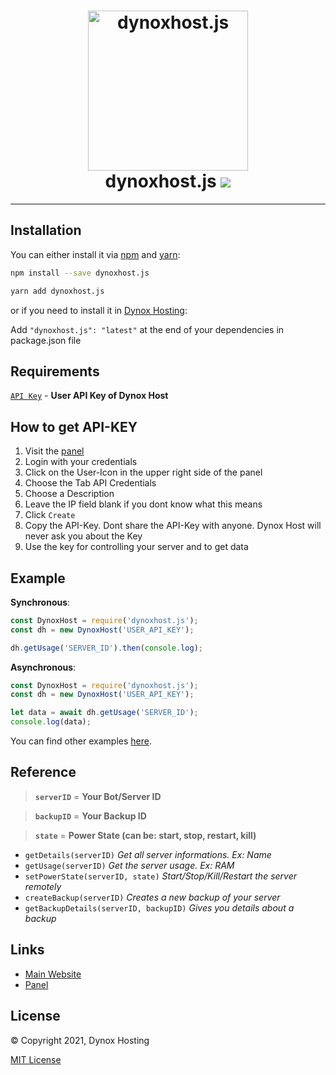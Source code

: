 <h1 align="center"> 
    <a href="https://files.blob-project.com"><img src="https://cdn.discordapp.com/attachments/811925478348029982/812451407562276874/image0.png" width="256px" alt="dynoxhost.js"></a><br>
    dynoxhost.js
    <img src="https://img.shields.io/npm/dw/dynoxhost.js?style=flat-square">
</h1>

---

## Installation
You can either install it via [npm](https://npmjs.com) and [yarn](https://yarnpkg.com/):
```bash
npm install --save dynoxhost.js
```
```bash
yarn add dynoxhost.js
```
or if you need to install it in [Dynox Hosting](https://dynoxhost.ml):

Add `"dynoxhost.js": "latest"` at the end of your dependencies in package.json file

## Requirements
[`API Key`](https://panel.dynoxhost.tk) - **User API Key of Dynox Host**


## How to get API-KEY
1. Visit the [panel](https://panel.dynoxhost.tk)
2. Login with your credentials
3. Click on the User-Icon in the upper right side of the panel
4. Choose the Tab API Credentials
5. Choose a Description
6. Leave the IP field blank if you dont know what this means
7. Click `Create`
8. Copy the API-Key. Dont share the API-Key with anyone. Dynox Host will never ask you about the Key
9. Use the key for controlling your server and to get data


## Example

**Synchronous**:
```js
const DynoxHost = require('dynoxhost.js');
const dh = new DynoxHost('USER_API_KEY');

dh.getUsage('SERVER_ID').then(console.log);
```

**Asynchronous**:
```js
const DynoxHost = require('dynoxhost.js');
const dh = new DynoxHost('USER_API_KEY');

let data = await dh.getUsage('SERVER_ID');
console.log(data);
```

You can find other examples [here](https://github.com/Dynox-Host/dynoxhost.js/tree/main/examples).

## Reference

> **`serverID`** = **Your Bot/Server ID**

> **`backupID`** = **Your Backup ID**

> **`state`** = **Power State (can be: start, stop, restart, kill)**
- `getDetails(serverID)` *Get all server informations. Ex: Name*
- `getUsage(serverID)` *Get the server usage. Ex: RAM*
- `setPowerState(serverID, state)` *Start/Stop/Kill/Restart the server remotely*
- `createBackup(serverID)` *Creates a new backup of your server*
- `getBackupDetails(serverID, backupID)` *Gives you details about a backup*

 
## Links
- [Main Website](https://dynoxhost.ml)
- [Panel](https://panel.dynoxhost.tk)

## License

© Copyright 2021, Dynox Hosting

[MIT License](https://opensource.org/licenses/MIT)